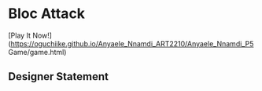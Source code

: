 # Bloc Attack

[Play It Now!] (https://oguchiike.github.io/Anyaele_Nnamdi_ART2210/Anyaele_Nnamdi_P5 Game/game.html)

## Designer Statement

